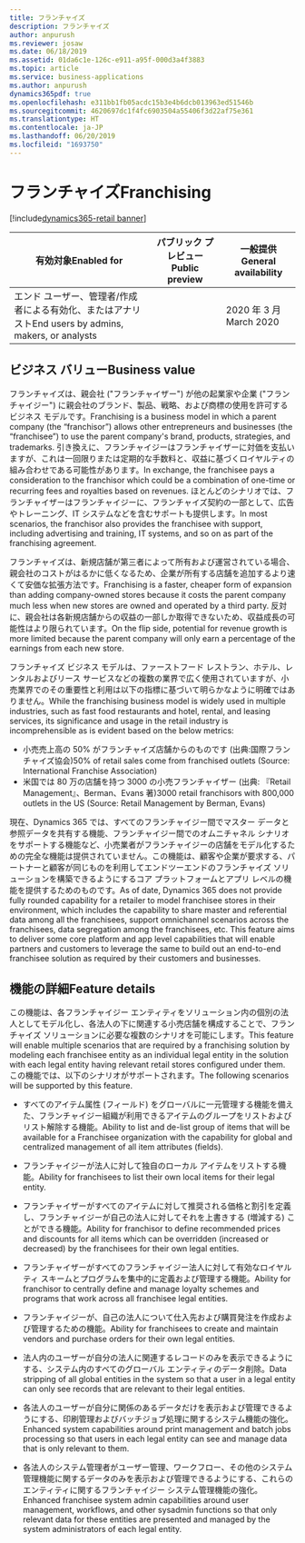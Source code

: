 ```yaml
---
title: フランチャイズ
description: フランチャイズ
author: anpurush
ms.reviewer: josaw
ms.date: 06/18/2019
ms.assetid: 01da6c1e-126c-e911-a95f-000d3a4f3883
ms.topic: article
ms.service: business-applications
ms.author: anpurush
dynamics365pdf: true
ms.openlocfilehash: e311bb1fb05acdc15b3e4b6dcb013963ed51546b
ms.sourcegitcommit: 4620697dc1f4fc6903504a55406f3d22af75e361
ms.translationtype: HT
ms.contentlocale: ja-JP
ms.lasthandoff: 06/20/2019
ms.locfileid: "1693750"
---
```

# <a name="franchising"></a><span data-ttu-id="f5aeb-103">フランチャイズ</span><span class="sxs-lookup"><span data-stu-id="f5aeb-103">Franchising</span></span>
[!include[dynamics365-retail banner](../includes/dynamics365-retail.md)]

| <span data-ttu-id="f5aeb-104">有効対象</span><span class="sxs-lookup"><span data-stu-id="f5aeb-104">Enabled for</span></span>    |  <span data-ttu-id="f5aeb-105">パブリック プレビュー</span><span class="sxs-lookup"><span data-stu-id="f5aeb-105">Public preview</span></span> | <span data-ttu-id="f5aeb-106">一般提供</span><span class="sxs-lookup"><span data-stu-id="f5aeb-106">General availability</span></span> | 
| ---------- | ---------- |---------- |
|<span data-ttu-id="f5aeb-107">エンド ユーザー、管理者/作成者による有効化、またはアナリスト</span><span class="sxs-lookup"><span data-stu-id="f5aeb-107">End users by admins, makers, or analysts</span></span>|| <span data-ttu-id="f5aeb-108">2020 年 3 月</span><span class="sxs-lookup"><span data-stu-id="f5aeb-108">March 2020</span></span>|


## <a name="business-value"></a><span data-ttu-id="f5aeb-109">ビジネス バリュー</span><span class="sxs-lookup"><span data-stu-id="f5aeb-109">Business value</span></span>
<!-- bv start -->
<span data-ttu-id="f5aeb-110">フランチャイズは、親会社 ("フランチャイザー") が他の起業家や企業 ("フランチャイジー") に親会社のブランド、製品、戦略、および商標の使用を許可するビジネス モデルです。</span><span class="sxs-lookup"><span data-stu-id="f5aeb-110">Franchising is a business model in which a parent company (the “franchisor”) allows other entrepreneurs and businesses (the “franchisee”) to use the parent company's brand, products, strategies, and trademarks.</span></span> <span data-ttu-id="f5aeb-111">引き換えに、フランチャイジーはフランチャイザーに対価を支払いますが、これは一回限りまたは定期的な手数料と、収益に基づくロイヤルティの組み合わせである可能性があります。</span><span class="sxs-lookup"><span data-stu-id="f5aeb-111">In exchange, the franchisee pays a consideration to the franchisor which could be a combination of one-time or recurring fees and royalties based on revenues.</span></span> <span data-ttu-id="f5aeb-112">ほとんどのシナリオでは、フランチャイザーはフランチャイジーに、フランチャイズ契約の一部として、広告やトレーニング、IT システムなどを含むサポートも提供します。</span><span class="sxs-lookup"><span data-stu-id="f5aeb-112">In most scenarios, the franchisor also provides the franchisee with support, including advertising and training, IT systems, and so on as part of the franchising agreement.</span></span> 

<span data-ttu-id="f5aeb-113">フランチャイズは、新規店舗が第三者によって所有および運営されている場合、親会社のコストがはるかに低くなるため、企業が所有する店舗を追加するより速くて安価な拡張方法です。</span><span class="sxs-lookup"><span data-stu-id="f5aeb-113">Franchising is a faster, cheaper form of expansion than adding company-owned stores because it costs the parent company much less when new stores are owned and operated by a third party.</span></span> <span data-ttu-id="f5aeb-114">反対に、親会社は各新規店舗からの収益の一部しか取得できないため、収益成長の可能性はより限られています。</span><span class="sxs-lookup"><span data-stu-id="f5aeb-114">On the flip side, potential for revenue growth is more limited because the parent company will only earn a percentage of the earnings from each new store.</span></span>  

<span data-ttu-id="f5aeb-115">フランチャイズ ビジネス モデルは、ファーストフード レストラン、ホテル、レンタルおよびリース サービスなどの複数の業界で広く使用されていますが、小売業界でのその重要性と利用は以下の指標に基づいて明らかなように明確ではありません。</span><span class="sxs-lookup"><span data-stu-id="f5aeb-115">While the franchising business model is widely used in multiple industries, such as fast food restaurants and hotel, rental, and leasing services, its significance and usage in the retail industry is incomprehensible as is evident based on the below metrics:</span></span>
-   <span data-ttu-id="f5aeb-116">小売売上高の 50% がフランチャイズ店舗からのものです (出典:国際フランチャイズ協会)</span><span class="sxs-lookup"><span data-stu-id="f5aeb-116">50% of retail sales come from franchised outlets (Source: International Franchise Association)</span></span>
-   <span data-ttu-id="f5aeb-117">米国では 80 万の店舗を持つ 3000 の小売フランチャイザー (出典: 『Retail Management』、Berman、Evans 著)</span><span class="sxs-lookup"><span data-stu-id="f5aeb-117">3000 retail franchisors with 800,000 outlets in the US (Source: Retail Management by Berman, Evans)</span></span>

<span data-ttu-id="f5aeb-118">現在、Dynamics 365 では、すべてのフランチャイジー間でマスター データと参照データを共有する機能、フランチャイジー間でのオムニチャネル シナリオをサポートする機能など、小売業者がフランチャイジーの店舗をモデル化するための完全な機能は提供されていません。この機能は、顧客や企業が要求する、パートナーと顧客が同じものを利用してエンドツーエンドのフランチャイズ ソリューションを構築できるようにするコア プラットフォームとアプリ レベルの機能を提供するためのものです。</span><span class="sxs-lookup"><span data-stu-id="f5aeb-118">As of date, Dynamics 365 does not provide fully rounded capability for a retailer to model franchisee stores in their environment, which includes the capability to share master and referential data among all the franchisees, support omnichannel scenarios across the franchisees, data segregation among the franchisees, etc. This feature aims to deliver some core platform and app level capabilities that will enable partners and customers to leverage the same to build out an end-to-end franchisee solution as required by their customers and businesses.</span></span> 
<!-- bv end -->



## <a name="feature-details"></a><span data-ttu-id="f5aeb-119">機能の詳細</span><span class="sxs-lookup"><span data-stu-id="f5aeb-119">Feature details</span></span>
<!--feature detail start -->
<span data-ttu-id="f5aeb-120">この機能は、各フランチャイジー エンティティをソリューション内の個別の法人としてモデル化し、各法人の下に関連する小売店舗を構成することで、フランチャイズ ソリューションに必要な複数のシナリオを可能にします。</span><span class="sxs-lookup"><span data-stu-id="f5aeb-120">This feature will enable multiple scenarios that are required by a franchising solution by modeling each franchisee entity as an individual legal entity in the solution with each legal entity having relevant retail stores configured under them.</span></span> <span data-ttu-id="f5aeb-121">この機能では、以下のシナリオがサポートされます。</span><span class="sxs-lookup"><span data-stu-id="f5aeb-121">The following scenarios will be supported by this feature.</span></span>

- <span data-ttu-id="f5aeb-122">すべてのアイテム属性 (フィールド) をグローバルに一元管理する機能を備えた、フランチャイジー組織が利用できるアイテムのグループをリストおよびリスト解除する機能。</span><span class="sxs-lookup"><span data-stu-id="f5aeb-122">Ability to list and de-list group of items that will be available for a Franchisee organization with the capability for global and centralized management of all item attributes (fields).</span></span>

- <span data-ttu-id="f5aeb-123">フランチャイジーが法人に対して独自のローカル アイテムをリストする機能。</span><span class="sxs-lookup"><span data-stu-id="f5aeb-123">Ability for franchisees to list their own local items for their legal entity.</span></span>

- <span data-ttu-id="f5aeb-124">フランチャイザーがすべてのアイテムに対して推奨される価格と割引を定義し、フランチャイジーが自己の法人に対してそれを上書きする (増減する) ことができる機能。</span><span class="sxs-lookup"><span data-stu-id="f5aeb-124">Ability for franchisor to define recommended prices and discounts for all items which can be overridden (increased or decreased) by the franchisees for their own legal entities.</span></span>

- <span data-ttu-id="f5aeb-125">フランチャイザーがすべてのフランチャイジー法人に対して有効なロイヤルティ スキームとプログラムを集中的に定義および管理する機能。</span><span class="sxs-lookup"><span data-stu-id="f5aeb-125">Ability for franchisor to centrally define and manage loyalty schemes and programs that work across all franchisee legal entities.</span></span>

- <span data-ttu-id="f5aeb-126">フランチャイジーが、自己の法人について仕入先および購買発注を作成および管理するための機能。</span><span class="sxs-lookup"><span data-stu-id="f5aeb-126">Ability for franchisees to create and maintain vendors and purchase orders for their own legal entities.</span></span>

- <span data-ttu-id="f5aeb-127">法人内のユーザーが自分の法人に関連するレコードのみを表示できるようにする、システム内のすべてのグローバル エンティティのデータ削除。</span><span class="sxs-lookup"><span data-stu-id="f5aeb-127">Data stripping of all global entities in the system so that a user in a legal entity can only see records that are relevant to their legal entities.</span></span>

- <span data-ttu-id="f5aeb-128">各法人のユーザーが自分に関係のあるデータだけを表示および管理できるようにする、印刷管理およびバッチジョブ処理に関するシステム機能の強化。</span><span class="sxs-lookup"><span data-stu-id="f5aeb-128">Enhanced system capabilities around print management and batch jobs processing so that users in each legal entity can see and manage data that is only relevant to them.</span></span>

- <span data-ttu-id="f5aeb-129">各法人のシステム管理者がユーザー管理、ワークフロー、その他のシステム管理機能に関するデータのみを表示および管理できるようにする、これらのエンティティに関するフランチャイジー システム管理機能の強化。</span><span class="sxs-lookup"><span data-stu-id="f5aeb-129">Enhanced franchisee system admin capabilities around user management, workflows, and other sysadmin functions so that only relevant data for these entities are presented and managed by the system administrators of each legal entity.</span></span>
<!--feature detail end -->










